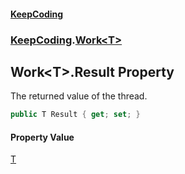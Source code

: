 #### [KeepCoding](index.md 'index')
### [KeepCoding](KeepCoding.md 'KeepCoding').[Work&lt;T&gt;](Work.T..md 'KeepCoding.Work&lt;T&gt;')
## Work&lt;T&gt;.Result Property
The returned value of the thread.  
```csharp
public T Result { get; set; }
```
#### Property Value
[T](Work.T..md#KeepCoding.Work.T..T 'KeepCoding.Work&lt;T&gt;.T')
